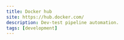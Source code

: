 ```yaml
---
title: Docker hub
site: https://hub.docker.com/
description: Dev-test pipeline automation.
tags: [development]
---
```

